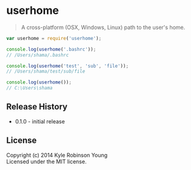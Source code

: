 # userhome

> A cross-platform (OSX, Windows, Linux) path to the user's home.

```js
var userhome = require('userhome');

console.log(userhome('.bashrc'));
// /Users/shama/.bashrc

console.log(userhome('test', 'sub', 'file'));
// /Users/shama/test/sub/file

console.log(userhome());
// C:\Users\shama
```

## Release History
* 0.1.0 - initial release

## License
Copyright (c) 2014 Kyle Robinson Young  
Licensed under the MIT license.
